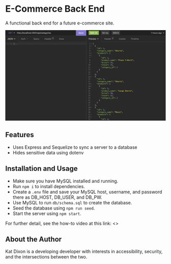 # E-Commerce Back End

A functional back end for a future e-commerce site.

![A screenshot showing a GET route being tested in Insomnia](/screenshot.png)

## Features

- Uses Express and Sequelize to sync a server to a database
- Hides sensitive data using dotenv

## Installation and Usage

- Make sure you have MySQL installed and running.
- Run `npm i` to install dependencies.
- Create a `.env` file and save your MySQL host, username, and password there as DB_HOST, DB_USER, and DB_PW.
- Use MySQL to run `db/schema.sql` to create the database.
- Seed the database using `npm run seed`.
- Start the server using `npm start`.

For further detail, see the how-to video at this link: <>

## About the Author

Kat Dixon is a developing developer with interests in accessibility, security, and the intersections between the two.